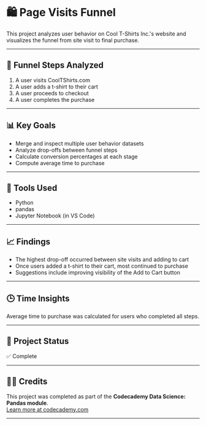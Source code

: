 # 🛍️ Page Visits Funnel

This project analyzes user behavior on Cool T-Shirts Inc.'s website and visualizes the funnel from site visit to final purchase.

---

## 🚦 Funnel Steps Analyzed

1. A user visits CoolTShirts.com
2. A user adds a t-shirt to their cart
3. A user proceeds to checkout
4. A user completes the purchase

---

## 📊 Key Goals

- Merge and inspect multiple user behavior datasets
- Analyze drop-offs between funnel steps
- Calculate conversion percentages at each stage
- Compute average time to purchase

---

## 🧪 Tools Used

- Python
- pandas
- Jupyter Notebook (in VS Code)

---

## 📈 Findings

- The highest drop-off occurred between site visits and adding to cart
- Once users added a t-shirt to their cart, most continued to purchase
- Suggestions include improving visibility of the Add to Cart button

---

## 🕒 Time Insights

Average time to purchase was calculated for users who completed all steps.

---

## 🧠 Project Status

✅ Complete

---

## 🙏🏽 Credits

This project was completed as part of the **Codecademy Data Science: Pandas module**.  
[Learn more at codecademy.com](https://www.codecademy.com/learn/data-science)

---
